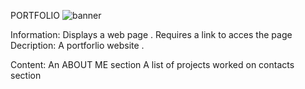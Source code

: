  PORTFOLIO
![banner](https://user-images.githubusercontent.com/86352065/132350154-175a807b-ed4f-4c20-9e3d-75a4df7a91e1.png)

Information:
  Displays a web page .
  Requires a link to acces the page 
Decription:
  A portforlio website .

Content:
  An ABOUT ME  section
  A list of projects worked on
  contacts section
  
